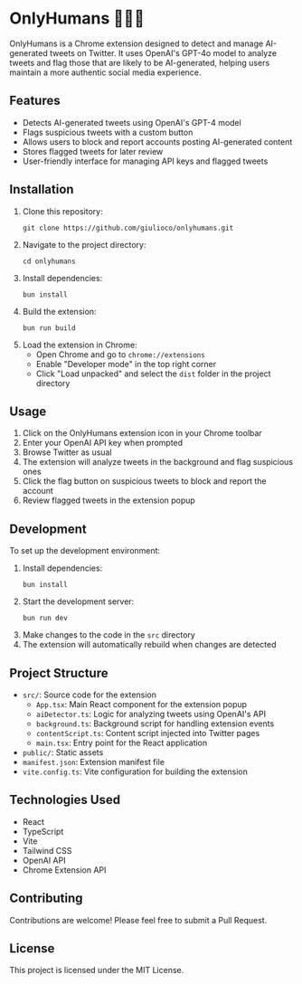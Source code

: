 # OnlyHumans 🚫🤖💬

OnlyHumans is a Chrome extension designed to detect and manage AI-generated tweets on Twitter. It uses OpenAI's GPT-4o model to analyze tweets and flag those that are likely to be AI-generated, helping users maintain a more authentic social media experience.

## Features

- Detects AI-generated tweets using OpenAI's GPT-4 model
- Flags suspicious tweets with a custom button
- Allows users to block and report accounts posting AI-generated content
- Stores flagged tweets for later review
- User-friendly interface for managing API keys and flagged tweets

## Installation

1. Clone this repository:
   ```
   git clone https://github.com/giulioco/onlyhumans.git
   ```
2. Navigate to the project directory:
   ```
   cd onlyhumans
   ```
3. Install dependencies:
   ```
   bun install
   ```
4. Build the extension:
   ```
   bun run build
   ```
5. Load the extension in Chrome:
   - Open Chrome and go to `chrome://extensions`
   - Enable "Developer mode" in the top right corner
   - Click "Load unpacked" and select the `dist` folder in the project directory

## Usage

1. Click on the OnlyHumans extension icon in your Chrome toolbar
2. Enter your OpenAI API key when prompted
3. Browse Twitter as usual
4. The extension will analyze tweets in the background and flag suspicious ones
5. Click the flag button on suspicious tweets to block and report the account
6. Review flagged tweets in the extension popup

## Development

To set up the development environment:

1. Install dependencies:
   ```
   bun install
   ```
2. Start the development server:
   ```
   bun run dev
   ```
3. Make changes to the code in the `src` directory
4. The extension will automatically rebuild when changes are detected

## Project Structure

- `src/`: Source code for the extension
  - `App.tsx`: Main React component for the extension popup
  - `aiDetector.ts`: Logic for analyzing tweets using OpenAI's API
  - `background.ts`: Background script for handling extension events
  - `contentScript.ts`: Content script injected into Twitter pages
  - `main.tsx`: Entry point for the React application
- `public/`: Static assets
- `manifest.json`: Extension manifest file
- `vite.config.ts`: Vite configuration for building the extension

## Technologies Used

- React
- TypeScript
- Vite
- Tailwind CSS
- OpenAI API
- Chrome Extension API

## Contributing

Contributions are welcome! Please feel free to submit a Pull Request.

## License

This project is licensed under the MIT License.
